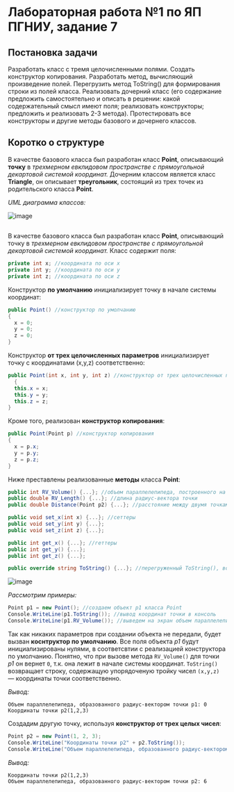 # Лабораторная работа №1 по ЯП ПГНИУ, задание 7
## Постановка задачи
Разработать класс с тремя целочисленными полями. Создать конструктор копирования. Разработать метод, вычисляющий произведение полей.
Перегрузить метод ToString() для формирования строки из полей класса.
Реализовать дочерний класс (его содержание предложить самостоятельно и описать в решении: какой содержательный смысл имеют поля; реализовать конструкторы; предложить и реализовать 2-3 метода). Протестировать все конструкторы и другие методы базового и дочернего классов.

## Коротко о структуре
В качестве базового класса был разработан класс **Point**, описывающий **точку** в *трехмерном евклидовом пространстве с прямоугольной декартовой системой координат.* Дочерним классом является класс **Triangle**, он описывает **треугольник**, состоящий из трех точек из родительского класса **Point**.

*UML диаграмма классов:*

![image](https://sun9-29.userapi.com/impg/MrebC1pf7OreHMiTSflViCwjgudBnRk3SXIiKQ/CEUMyOjI3P4.jpg?size=401x274&quality=96&sign=8d2c6c9f030ac474ed3079f828c12925&type=album)

## 
В качестве базового класса был разработан класс **Point**, описывающий точку в *трехмерном евклидовом пространстве с прямоугольной декартовой системой координат.* Класс содержит поля:
```c#
private int x; //координата по оси х
private int y; //координата по оси y
private int z; //координата по оси z
```
Конструктор **по умолчанию** инициализирует точку в начале системы координат:

```c#
public Point() //конструктор по умолчанию
{
  x = 0;
  y = 0;
  z = 0;
}
```

Конструктор **от трех целочисленных параметров** инициализирует точку с координатами (x,y,z) соответственно:

```c#
public Point(int x, int y, int z) //конструктор от трех целочисленных параметров
  {
  this.x = x;
  this.y = y;
  this.z = z;
}
```

Кроме того, реализован **конструктор копирования**:

```c#
public Point(Point p) //конструктор копирования
{
  x = p.x;
  y = p.y;
  z = p.z;
}
```

Ниже преставлены реализованные **методы** класса **Point**:

```c#
public int RV_Volume() {...}; //объем параллелепипеда, построенного на радиус-векторе точки
public double RV_Length() {...}; //длина радиус-вектора точки
public double Distance(Point p2) {...}; //расстояние между двумя точками, определяется по формуле (1)

public void set_x(int x) {...}; //сеттеры
public void set_y(int y) {...};
public void set_z(int z) {...};

public int get_x() {...}; //геттеры
public int get_y() {...};
public int get_z() {...};

public override string ToString() {...}; //перегруженный ToString(), возвращает координатную тройку чисел (x,y,z)
```
![image](https://latex2png.com/pngs/45184d87b41b5e73a64d1e48b4b4a581.png)

*Рассмотрим примеры:*
```c#
Point p1 = new Point(); //создаем объект p1 класса Point
Console.WriteLine(p1.ToString()); //вывод координат точки в консоль
Console.WriteLine(p1.RV_Volume()); //выведем на экран объем параллелепипеда, образующегося радиус-вектором точки p1
```
Так как никаких параметров при создании объекта не передали, будет вызван **коснтруктор по умолчанию**. Все поля объекта *p1* будут инициализированы нулями, в соответсвтии с реализацией конструктора по умолчанию. Понятно, что при вызове метода ```RV_Volume()``` для точки *p1* он вернет ```0```, т.к. она лежит в начале системы координат. ```ToString()``` возвращает строку, содержащую упорядоченую тройку чисел ```(x,y,z)``` &mdash; координаты точки соответственно.

*Вывод:*
```
Объем параллелепипеда, образованного радиус-вектором точки p1: 0
Координаты точки p2(1,2,3)
```

Создадим другую точку, используя **конструктор от трех целых чисел**:
```c#
Point p2 = new Point(1, 2, 3);
Console.WriteLine("Координаты точки p2" + p2.ToString()); 
Console.WriteLine("Объем параллелепипеда, образованного радиус-вектором точки p2: " + p2.RV_Volume());
```
*Вывод:*
```
Координаты точки p2(1,2,3)
Объем параллелепипеда, образованного радиус-вектором точки p2: 6
```
